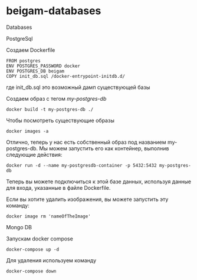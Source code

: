 # beigam-databases
Databases

PostgreSql

Создаем Dockerfile
```agsl
FROM postgres
ENV POSTGRES_PASSWORD docker
ENV POSTGRES_DB beigam
COPY init_db.sql /docker-entrypoint-initdb.d/
```
где init_db.sql это возможный дамп существующей базы

Создаем образ с тегом _my-postgres-db_
```
docker build -t my-postgres-db ./
```

Чтобы посмотреть существующие образы
```
docker images -a
```

Отлично, теперь у нас есть собственный образ под названием my-postgres-db. Мы можем запустить его как контейнер, выполнив следующие действия:
```
docker run -d --name my-postgresdb-container -p 5432:5432 my-postgres-db
```
Теперь вы можете подключиться к этой базе данных, используя данные для входа, указанные в файле Dockerfile.

Если вы хотите удалить изображения, вы можете запустить эту команду:
```
docker image rm 'nameOfTheImage'
```

Mongo DB

Запускам docker compose
```agsl
docker-compose up -d
```

Для удаления используем команду
```agsl
docker-compose down
```
